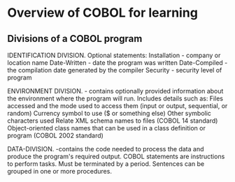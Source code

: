 # Overview of COBOL for learning

## Divisions of a COBOL program
      
IDENTIFICATION DIVISION. 
      Optional statements:
      Installation - company or location name
      Date-Written - date the program was written
      Date-Compiled - the compilation date generated by the compiler
      Security - security level of program
      
ENVIRONMENT DIVISION. - contains optionally provided information about the environment where the program will run. Includes details such as:
      Files accessed and the mode used to access them (input or output, sequential, or random)
      Currency symbol to use ($ or something else)
      Other symbolic characters used
      Relate XML schema names to files (COBOL 14 standard)
      Object-oriented class names that can be used in a class definition or program (COBOL 2002 standard)
      
DATA-DIVISION. -contains the code needed to process the data and produce the program's required output.
COBOL statements are instructions to perform tasks. Must be terminated by a period. Sentences can be grouped in one or more procedures.



###

